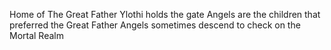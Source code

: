 Home of The Great Father
Ylothi holds the gate
Angels are the children that preferred the Great Father
Angels sometimes descend to check on the Mortal Realm
